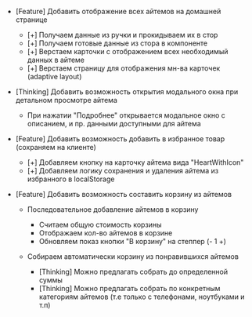 - [Feature] Добавить отображение всех айтемов на домашней странице
  - [+] Получаем данные из ручки и прокидываем их в стор
  - [+] Получаем готовые данные из стора в компоненте
  - [+] Верстаем карточки с отображением всех необходимый данных в айтеме
  - [+] Верстаем страницу для отображения мн-ва карточек (adaptive layout)

- [Thinking] Добавить возможность открытия модального окна при детальном просмотре айтема
  - При нажатии "Подробнее" открывается модальное окно с описанием, и пр. данными доступными для айтема

- [Feature] Добавить возможность добавить в избранное товар (сохраняем на клиенте)
  - [+] Добавляем кнопку на карточку айтема вида "HeartWithIcon"
  - [+] Добавляем логику сохранения и удаления айтема из избранного в localStorage

- [Feature] Добавить возможность составить корзину из айтемов
  - Последовательное добавление айтемов в корзину
    - Считаем общую стоимость корзины
    - Отображаем кол-во айтемов в корзине
    - Обновляем показ кнопки "В корзину" на степпер (- 1 +)
  
  - Собираем автоматически корзину из понравившихся айтемов
    - [Thinking] Можно предлагать собрать до определенной суммы
    - [Thinking] Можно предлагать собрать по конкретным категориям айтемов (т.е только с телефонами, ноутбуками и т.п)

